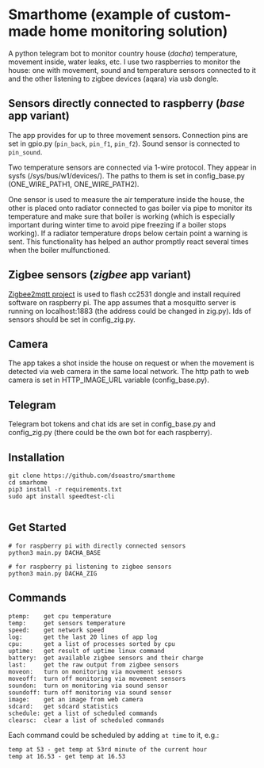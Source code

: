 # Smarthome (example of custom-made home monitoring solution)

A python telegram bot to monitor country house (_dacha_) temperature, movement inside, water leaks, etc. I use two raspberries to monitor the house: one with movement, sound and temperature sensors connected to it and the other listening to zigbee devices (aqara) via usb dongle.

## Sensors directly connected to raspberry (_base_ app variant)
The app provides for up to three movement sensors. Connection pins are set in gpio.py (`pin_back`, `pin_f1`, `pin_f2`). Sound sensor is connected to `pin_sound`.

Two temperature sensors are connected via 1-wire protocol. They appear in sysfs (/sys/bus/w1/devices/). The paths to them is set in config_base.py (ONE_WIRE_PATH1, ONE_WIRE_PATH2).

One sensor is used to measure the air temperature inside the house, the other is placed onto radiator connected to gas boiler via pipe to monitor its temperature and make sure that boiler is working (which is especially important during winter time to avoid pipe freezing if a boiler stops working). If a radiator temperature drops below certain point a warning is sent. This functionality has helped an author promptly react several times when the boiler mulfunctioned.

## Zigbee sensors (_zigbee_ app variant)
[Zigbee2mqtt project](https://www.zigbee2mqtt.io/) is used to flash cc2531 dongle and install required software on raspberry pi. The app assumes that a mosquitto server is running on localhost:1883 (the address could be changed in zig.py). Ids of sensors should be set in config_zig.py.

## Camera
The app takes a shot inside the house on request or when the movement is detected via web camera in the same local network. The http path to web camera is set in HTTP_IMAGE_URL variable (config_base.py).

## Telegram
Telegram bot tokens and chat ids are set in config_base.py and config_zig.py (there could be the own bot for each raspberry).

## Installation

```
git clone https://github.com/dsoastro/smarthome
cd smarhome
pip3 install -r requirements.txt
sudo apt install speedtest-cli


```

## Get Started

```
# for raspberry pi with directly connected sensors
python3 main.py DACHA_BASE

# for raspberry pi listening to zigbee sensors
python3 main.py DACHA_ZIG
```

## Commands
```
ptemp:    get cpu temperature  
temp:     get sensors temperature  
speed:    get network speed  
log:      get the last 20 lines of app log  
cpu:      get a list of processes sorted by cpu  
uptime:   get result of uptime linux command  
battery:  get available zigbee sensors and their charge  
last:     get the raw output from zigbee sensors  
moveon:   turn on monitoring via movement sensors  
moveoff:  turn off monitoring via movement sensors  
soundon:  turn on monitoring via sound sensor  
soundoff: turn off monitoring via sound sensor  
image:    get an image from web camera  
sdcard:   get sdcard statistics  
schedule: get a list of scheduled commands  
clearsc:  clear a list of scheduled commands  
```

Each command could be scheduled by adding `at time` to it, e.g.:  
```
temp at 53 - get temp at 53rd minute of the current hour  
temp at 16.53 - get temp at 16.53  
```

